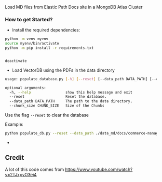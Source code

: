Load MD files from Elastic Path Docs site in a MongoDB Atlas Cluster

### How to get Started?


* Install the required dependencies:
```bash
python -m venv myenv
source myenv/bin/activate
python -m pip install -r requirements.txt   


deactivate
```

* Load VectorDB using the PDFs in the data directory
```bash
usage: populate_database.py [-h] [--reset] [--data_path DATA_PATH] [--chunk_size CHUNK_SIZE]

optional arguments:
  -h, --help                show this help message and exit
  --reset                   Reset the database.
  --data_path DATA_PATH     The path to the data directory.
  --chunk_size CHUNK_SIZE   Size of the Chunks
```
Use the flag ```--reset``` to clear the database

Example:

```bash
python populate_db.py --reset --data_path ./data_md/docs/commerce-manager --chunk_size 2000 
```
- 

## Credit
A lot of this code comes from https://www.youtube.com/watch?v=2TJxpyO3ei4 
